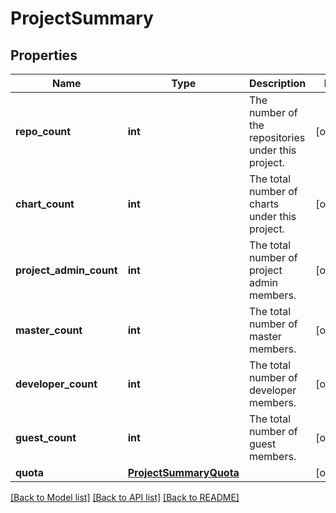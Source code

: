 # ProjectSummary

## Properties
Name | Type | Description | Notes
------------ | ------------- | ------------- | -------------
**repo_count** | **int** | The number of the repositories under this project. | [optional] 
**chart_count** | **int** | The total number of charts under this project. | [optional] 
**project_admin_count** | **int** | The total number of project admin members. | [optional] 
**master_count** | **int** | The total number of master members. | [optional] 
**developer_count** | **int** | The total number of developer members. | [optional] 
**guest_count** | **int** | The total number of guest members. | [optional] 
**quota** | [**ProjectSummaryQuota**](ProjectSummaryQuota.md) |  | [optional] 

[[Back to Model list]](../README.md#documentation-for-models) [[Back to API list]](../README.md#documentation-for-api-endpoints) [[Back to README]](../README.md)

